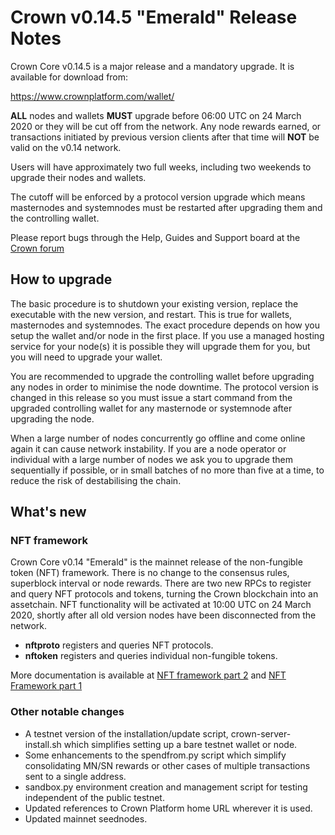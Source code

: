 # Crown v0.14.5 "Emerald" Release Notes

Crown Core v0.14.5 is a major release and a mandatory upgrade. 
It is available for download from:

https://www.crownplatform.com/wallet/


**ALL** nodes and wallets **MUST** upgrade before 06:00 UTC on 24 March 2020
or they will be cut off from the network. Any node rewards earned, or transactions 
initiated by previous version clients after that time will **NOT** be valid on 
the v0.14 network.

Users will have approximately two full weeks, including two weekends to upgrade
their nodes and wallets.

The cutoff will be enforced by a protocol version upgrade which means 
masternodes and systemnodes must be restarted after upgrading them and 
the controlling wallet.


Please report bugs through the Help, Guides and Support board at the
[Crown forum](https://forum.crownplatform.com/index.php?board=5.0)


## How to upgrade

The basic procedure is to shutdown your existing version, replace the 
executable with the new version, and restart. This is true for wallets, 
masternodes and systemnodes. The exact procedure depends on how you setup
the wallet and/or node in the first place. If you use a managed hosting 
service for your node(s) it is possible they will upgrade them for you, 
but you will need to upgrade your wallet. 

You are recommended to upgrade the controlling wallet before upgrading any 
nodes in order to minimise the node downtime. The protocol version is changed 
in this release so you must issue a start command from the upgraded controlling
wallet for any masternode or systemnode after upgrading the node.

When a large number of nodes concurrently go offline and come online again
it can cause network instability. If you are a node operator or individual 
with a large number of nodes we ask you to upgrade them sequentially if 
possible, or in small batches of no more than five at a time, to reduce the 
risk of destabilising the chain.


## What's new
### NFT framework
Crown Core v0.14 "Emerald" is the mainnet release of the non-fungible token
(NFT) framework. 
There is no change to the consensus rules, superblock interval or node rewards. 
There are two new RPCs to register and query NFT protocols and tokens, turning 
the Crown blockchain into an assetchain.
NFT functionality will be activated at 10:00 UTC on 24 March 2020, shortly after 
all old version nodes have been disconnected from the network.
* **nftproto** registers and queries NFT protocols.
* **nftoken** registers and queries individual non-fungible tokens.

More documentation is available at 
[NFT framework part 2](https://medium.com/crownplatform/crown-platform-nft-framework-part-2-f713fe6cd81c) and 
[NFT Framework part 1](https://medium.com/crownplatform/crown-platform-nft-framework-18d88f9db76)

 
### Other notable changes
* A testnet version of the installation/update script, crown-server-install.sh which simplifies setting up a bare testnet wallet or node.
* Some enhancements to the spendfrom.py script which simplify consolidating MN/SN rewards or other cases of multiple transactions sent to a single address.
* sandbox.py environment creation and management script for testing independent of the public testnet.
* Updated references to Crown Platform home URL wherever it is used.
* Updated mainnet seednodes.
  